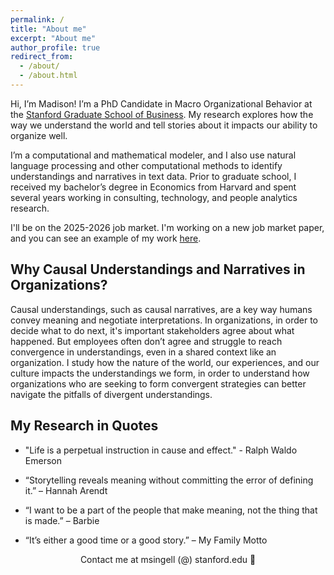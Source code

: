 ```yaml
---
permalink: /
title: "About me"
excerpt: "About me"
author_profile: true
redirect_from: 
  - /about/
  - /about.html
---
```



Hi, I’m Madison! I’m a PhD Candidate in Macro Organizational Behavior at the [Stanford Graduate School of Business](https://www.gsb.stanford.edu/programs/phd/academic-experience/students/madison-singell). My research explores how the way we understand the world and tell stories about it impacts our ability to organize well. 

I’m a computational and mathematical modeler, and I also use natural language processing and other computational methods to identify understandings and narratives in text data. Prior to graduate school, I received my bachelor’s degree in Economics from Harvard and spent several years working in consulting, technology, and people analytics research. 

I'll be on the 2025-2026 job market. I'm working on a new job market paper, and you can see an example of my work [here](/files/Singell_JMP_current.pdf).

## Why Causal Understandings and Narratives in Organizations? 
Causal understandings, such as causal narratives, are a key way humans convey meaning and negotiate interpretations. In organizations, in order to decide what to do next, it's important stakeholders agree about what happened. But employees often don’t agree and struggle to reach convergence in understandings, even in a shared context like an organization. I study how the nature of the world, our experiences, and our culture impacts the understandings we form, in order to understand how organizations who are seeking to form convergent strategies can better navigate the pitfalls of divergent understandings. 

## My Research in Quotes
- "Life is a perpetual instruction in cause and effect." - Ralph Waldo Emerson

- “Storytelling reveals meaning without committing the error of defining it.” – Hannah Arendt

- “I want to be a part of the people that make meaning, not the thing that is made.” – Barbie

- “It’s either a good time or a good story.” – My Family Motto

<div align="center">Contact me at msingell (@) stanford.edu 📩</div>
